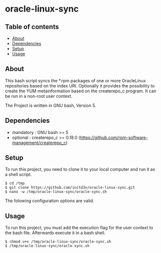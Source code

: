 # oracle-linux-sync

## Table of contents
* [About](#about)
* [Dependencies](#dependencies)
* [Setup](#setup)
* [Usage](#usage)

## About
This bash script syncs the *.rpm packages of one or more OracleLinux repositories based on the index URI. Optionally it provides the possibility to create the YUM metainformation based on the createrepo_c program. It can be run in a non-root user context.

The Project is written in GNU bash, Version 5.

## Dependencies
* mandatory : GNU bash          >= 5
* optional : createrepo_c      >= 0.18.0 (https://github.com/rpm-software-management/createrepo_c)

## Setup
To run this project, you need to clone it to your local computer and run it as a shell script.

```
$ cd /tmp
$ git clone https://github.com/initd3v/oracle-linux-sync.git
$ nano -w /tmp/oracle-linux-sync/oracle-sync.sh
```

The folowing configuration options are valid.

## Usage
To run this project, you must add the execution flag for the user context to the bash file. Afterwards execute it in a bash shell. 

```
$ chmod u+x /tmp/oracle-linux-sync/oracle-sync.sh
$ /tmp/oracle-linux-sync/oracle-sync.sh
```
